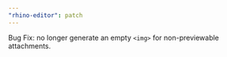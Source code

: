 ```yaml
---
"rhino-editor": patch
---
```


Bug Fix: no longer generate an empty `<img>` for non-previewable attachments.
